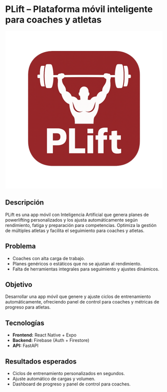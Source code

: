 # PLift – Plataforma móvil inteligente para coaches y atletas

![PLift Logo](images/logo.png)

## Descripción
PLift es una app móvil con Inteligencia Artificial que genera planes de powerlifting personalizados y los ajusta automáticamente según rendimiento, fatiga y preparación para competencias. Optimiza la gestión de múltiples atletas y facilita el seguimiento para coaches y atletas.

## Problema
- Coaches con alta carga de trabajo.  
- Planes genéricos o estáticos que no se ajustan al rendimiento.  
- Falta de herramientas integrales para seguimiento y ajustes dinámicos.

## Objetivo
Desarrollar una app móvil que genere y ajuste ciclos de entrenamiento automáticamente, ofreciendo panel de control para coaches y métricas de progreso para atletas.

## Tecnologías
- **Frontend:** React Native + Expo  
- **Backend:** Firebase (Auth + Firestore)  
- **API:** FastAPI 

## Resultados esperados
- Ciclos de entrenamiento personalizados en segundos.  
- Ajuste automático de cargas y volumen.  
- Dashboard de progreso y panel de control para coaches.

